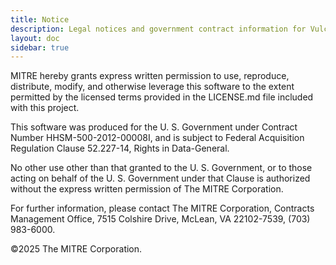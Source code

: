 ```yaml
---
title: Notice
description: Legal notices and government contract information for Vulcan
layout: doc
sidebar: true
---
```


MITRE hereby grants express written permission to use, reproduce, distribute, modify, and otherwise leverage this software to the extent permitted by the licensed terms provided in the LICENSE.md file included with this project.

This software was produced for the U. S. Government under Contract Number HHSM-500-2012-00008I, and is subject to Federal Acquisition Regulation Clause 52.227-14, Rights in Data-General.  

No other use other than that granted to the U. S. Government, or to those acting on behalf of the U. S. Government under that Clause is authorized without the express written permission of The MITRE Corporation. 

For further information, please contact The MITRE Corporation, Contracts Management Office, 7515 Colshire Drive, McLean, VA  22102-7539, (703) 983-6000. 

©2025 The MITRE Corporation.